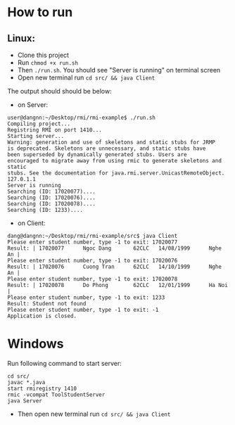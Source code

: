 # How to run
## Linux:
- Clone this project
- Run ```chmod +x run.sh```
- Then ```./run.sh```. You should see "Server is running" on terminal screen
- Open new terminal run ```cd src/ && java Client```

The output should should be below:
+ on Server:
```
user@dangnn:~/Desktop/rmi/rmi-example$ ./run.sh 
Compiling project...
Registring RMI on port 1410...
Starting server...
Warning: generation and use of skeletons and static stubs for JRMP
is deprecated. Skeletons are unnecessary, and static stubs have
been superseded by dynamically generated stubs. Users are
encouraged to migrate away from using rmic to generate skeletons and static
stubs. See the documentation for java.rmi.server.UnicastRemoteObject.
127.0.1.1
Server is running
Searching (ID: 17020077)....
Searching (ID: 17020076)....
Searching (ID: 17020078)....
Searching (ID: 1233)....
```
+ on Client:
```
dang@dangnn:~/Desktop/rmi/rmi-example/src$ java Client 
Please enter student number, type -1 to exit: 17020077
Result: | 17020077      Ngoc Dang       62CLC   14/08/1999      Nghe An |
Please enter student number, type -1 to exit: 17020076
Result: | 17020076      Cuong Tran      62CLC   14/10/1999      Nghe An |
Please enter student number, type -1 to exit: 17020078
Result: | 17020078      Do Phong        62CLC   12/01/1999      Ha Noi |
Please enter student number, type -1 to exit: 1233
Result: Student not found
Please enter student number, type -1 to exit: -1
Application is closed.
```

# Windows

Run following command to start server:
```
cd src/
javac *.java
start rmiregistry 1410
rmic -vcompat ToolStudentServer
java Server
```
- Then open new terminal run ```cd src/ && java Client```

